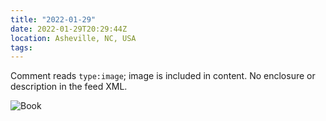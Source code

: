 ```yaml
---
title: "2022-01-29"
date: 2022-01-29T20:29:44Z
location: Asheville, NC, USA
tags:
---
```

Comment reads `type:image`; image is included in content. No enclosure or description in the feed XML.

![Book](/images/creepy-mall-800w.jpeg)

<!-- type:image -->
